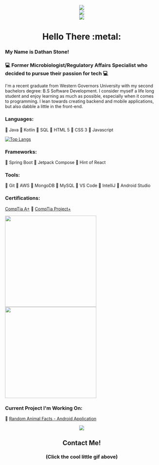 <div id="header" align="center">
    <img src="https://media.giphy.com/media/vzO0Vc8b2VBLi/giphy.gif">
    <div id="badges">
        <a href = "https://www.devstone.io">
            <img src="https://img.shields.io/badge/Portfolio-DevStone-blue?style=for-the-badge&logo=appveyor">
        </a>
    </div>
</div>

<div align="center">
    <img src="https://komarev.com/ghpvc/?username=DathanStoneDev">
</div>

<div align="center">
    <h1> Hello There :metal: </h1>
</div>

### My Name is Dathan Stone!

### :computer: Former Microbiologist/Regulatory Affairs Specialist who decided to pursue their passion for tech :computer:

I'm a recent graduate from Western Governors University with my second bachelors degree: B.S Software Development. I consider myself a life long student and enjoy learning as much as possible, especially when it comes to programming. I lean towards creating backend and mobile applications, but also dabble a little in the front-end.

### Languages:
 :small_blue_diamond: Java
 :small_blue_diamond: Kotlin
 :small_blue_diamond: SQL
 :small_blue_diamond: HTML 5
 :small_blue_diamond: CSS 3
 :small_blue_diamond: Javascript
 

[![Top Langs](https://github-readme-stats.vercel.app/api/top-langs/?username=DathanStoneDev)](https://github.com/anuraghazra/github-readme-stats)

 
### Frameworks:
:small_blue_diamond: Spring Boot
:small_blue_diamond: Jetpack Compose
:small_blue_diamond: Hint of React

### Tools:
 :small_blue_diamond: Git
 :small_blue_diamond: AWS
 :small_blue_diamond: MongoDB
 :small_blue_diamond: MySQL
 :small_blue_diamond: VS Code
 :small_blue_diamond: IntelliJ
 :small_blue_diamond: Android Studio
 
 ### Certifications:
 [CompTia A+](https://www.credly.com/badges/3470fd88-7451-4db2-9d93-bd4fac1efbb3/public_url)   :small_blue_diamond:   [CompTia Project+](https://www.credly.com/badges/cbe349cd-239b-4356-b59a-a33f9971e058/public_url)
 
<img src = "https://user-images.githubusercontent.com/73630546/184453853-5120a36a-7994-4411-a50d-e482e571f876.png" width="300" height="300">              <img src = "https://user-images.githubusercontent.com/73630546/184454017-a64f9abf-ce7a-418b-aa7d-dbb309126257.png" width="300" height="300">
 
 
 ### Current Project I'm Working On:
 :small_blue_diamond: <a href="https://github.com/DathanStoneDev/Random-Animal-Facts">Random Animal Facts - Android Application</a>

<div id="contact" align="center">
    <a href = "https://www.devstone.io/#contact-section">
        <img src = "https://media.giphy.com/media/8ZcdwzxoFi1SilItlT/giphy.gif"> 
    </a>
    <h2>Contact Me!</h2>
    <h3>(Click the cool little gif above)</h3>
</div>




